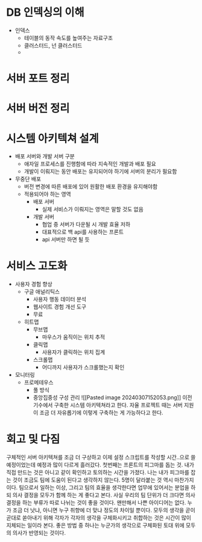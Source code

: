 # DB 인덱싱의 이해
- 인덱스
	- 테이블의 동작 속도를 높여주는 자료구조
	- 클러스터드, 넌 클러스터드
	- 

# 서버 포트 정리

# 서버 버전 정리

# 시스템 아키텍쳐 설계
- 배포 서버와 개발 서버 구분
	- 애자일 프로세스를 진행함에 따라  지속적인 개발과 배포 필요
	- 개발이 이뤄지는 동안 배포는 유지되어야 하기에 서버의 분리가 필요함
- 무중단 배포
	- 버전 변경에 따른 배포에 있어 원활한 배포 환경을 유지해야함
	- 적용되어야 하는 영역
		- 배포 서버
			- 실제 서비스가 이뤄지는 영역은 말할 것도 없음
		- 개발 서버
			- 협업 중 서버가 다운될 시 개발 효율 저하
			- 대표적으로 백 api를 사용하는 프론트
			- api 서버만 하면 될 듯

# 서비스 고도화
- 사용자 경험 향상
	- 구글 애널리틱스
		- 사용자 행동 데이터 분석
		- 웹사이트 경험  개선 도구
		- 무료
	- 히트맵
		- 무브맵
			- 마우스가 움직이는 위치 추적
		- 클릭맵
			- 사용자가 클릭하는 위치 집계
		- 스크롤맵
			- 어디까지 사용자가 스크롤했는지 확인
- 모니터링
	- 프로메테우스
		- 풀 방식
		- 중앙집중성 구성 관리
![[Pasted image 20240307152053.png]]
이전 기수에서 구축한 시스템 아키텍쳐라고 한다. 자율 프로젝트 때는 서버 지원이 조금 더 자유롭기에 이렇게 구축하는 게 가능하다고 한다.
# 회고 및 다짐
구체적인 서버 아키텍쳐를 조금 더 구상하고 이제 설정 스크립트를 작성할 시간..으로 쓸 예정이었는데 예정과 많이 다르게 흘러갔다. 첫번째는 프론트의 피그마를 돕는 것. 내가 직접 만드는 것은 아니고 같이 확인하고 토의하는 시간을 가졌다.
나는 내가 피그마를 잡는 것이 조금도 팀에 도움이 된다고 생각하지 않는다. 5명이 달라붙는 것 역시 마찬가지이다. 팀으로서 일하는 이상, 그리고 팀의 효율을 생각한다면 업무에 있어서는 분업을 하되 의사 결정을 모두가 함께 하는 게 좋다고 본다. 사실 우리의 팀 단위가 더 크다면 의사 결정을 하는 부류가 따로 나뉘는 것이 좋을 것이다. 
왠만해서 나쁜 아이디어는 없다. 누가 조금 더 낫냐, 아니면 누구 취향에 더 맞냐 정도의 차이일 뿐이다. 모두의 생각을 곧이곧대로 쏟아내기 위해 각자가 각자의 생각을 구체화시키고 취합하는 것은 시간이 많이 지체되는 일이라 본다. 좋은 방법 중 하나는 누군가의 생각으로 구체화된 토대 위에 모두의 의사가 반영되는 것이다. 